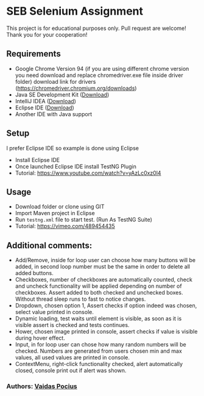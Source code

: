 # SEB Selenium Assignment

This project is for educational purposes only. Pull request are welcome! Thank you for your cooperation!

## Requirements
- Google Chrome Version 94 (if you are using different chrome version you need download and replace chromedriver.exe file inside driver folder) download link for drivers (https://chromedriver.chromium.org/downloads)
- Java SE Development Kit ([Download]( https://www.oracle.com/java/technologies/javase-jdk15-downloads.html))
- IntelliJ IDEA ([Download]( https://www.jetbrains.com/idea/download/#section=windows))
- Eclipse IDE ([Download]( https://www.eclipse.org/downloads/))
- Another IDE with Java support

## Setup
I prefer Eclipse IDE so example is done using Eclipse
- Install Eclipse IDE
- Once launched Eclipse IDE install TestNG Plugin
- Tutorial: https://www.youtube.com/watch?v=yAzLc0xz0l4

## Usage
- Download folder or clone using GIT
- Import Maven project in Eclipse
- Run ```testng.xml``` file to start test. (Run As TestNG Suite)
- Tutorial: https://vimeo.com/489454435

## Additional comments:
- Add/Remove, inside for loop user can choose how many buttons will be added, in second loop number must be the same in order to delete all added buttons.
- Checkboxes, number of checkboxes are automatically counted, check and uncheck functionality will be applied depending on number of checkboxes. Assert added to both checked and unchecked boxes. Without thread sleep runs to fast to notice changes.
- Dropdown, chosen option 1, Assert checks if option indeed was chosen, select value printed in console.
- Dynamic loading, test waits until element is visible, as soon as it is visible assert is checked and tests continues.
- Hower, chosen image printed in console, assert checks if value is visible during hover effect.
- Input, in for loop user can chose how many random numbers will be checked. Numbers are generated from users chosen min and max values, all used values are printed in console.
- ContextMenu, right-click functionality checked, alert automatically closed, console print out if alert was shown.



### Authors: [Vaidas Pocius]( https://github.com/Vaidas393)
